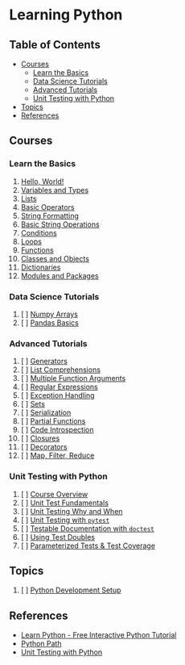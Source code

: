 # Learning Python

## Table of Contents

<!-- START doctoc generated TOC please keep comment here to allow auto update -->
<!-- DON'T EDIT THIS SECTION, INSTEAD RE-RUN doctoc TO UPDATE -->

- [Courses](#courses)
  - [Learn the Basics](#learn-the-basics)
  - [Data Science Tutorials](#data-science-tutorials)
  - [Advanced Tutorials](#advanced-tutorials)
  - [Unit Testing with Python](#unit-testing-with-python)
- [Topics](#topics)
- [References](#references)

<!-- END doctoc generated TOC please keep comment here to allow auto update -->

## Courses

### Learn the Basics

1. [Hello, World!](learn-the-basics/hello-world/README.md)
1. [Variables and Types](learn-the-basics/variables-and-types/README.md)
1. [Lists](learn-the-basics/lists/README.md)
1. [Basic Operators](learn-the-basics/basic-operators/README.md)
1. [String Formatting](learn-the-basics/string-formatting/README.md)
1. [Basic String Operations](learn-the-basics/basic-string-operations/README.md)
1. [Conditions](learn-the-basics/conditions/README.md)
1. [Loops](learn-the-basics/loops/README.md)
1. [Functions](learn-the-basics/functions/README.md)
1. [Classes and Objects](learn-the-basics/classes-and-objects/README.md)
1. [Dictionaries](learn-the-basics/dictionaries/README.md)
1. [Modules and Packages](learn-the-basics/modules-and-packages/README.md)

### Data Science Tutorials

1. [ ] [Numpy Arrays](data-science-tutorials/numpy-arrays/README.md)
1. [ ] [Pandas Basics](data-science-tutorials/pandas-basics/README.md)

### Advanced Tutorials

1. [ ] [Generators](advanced-tutorials/generators/README.md)
1. [ ] [List Comprehensions](advanced-tutorials/list-comprehensions/README.md)
1. [ ] [Multiple Function Arguments](advanced-tutorials/multiple-function-arguments/README.md)
1. [ ] [Regular Expressions](advanced-tutorials/regular-expressions/README.md)
1. [ ] [Exception Handling](advanced-tutorials/exception-handling/README.md)
1. [ ] [Sets](advanced-tutorials/sets/README.md)
1. [ ] [Serialization](advanced-tutorials/serialization/README.md)
1. [ ] [Partial Functions](advanced-tutorials/partial-functions/README.md)
1. [ ] [Code Introspection](advanced-tutorials/code-introspection/README.md)
1. [ ] [Closures](advanced-tutorials/closures/README.md)
1. [ ] [Decorators](advanced-tutorials/decorators/README.md)
1. [ ] [Map, Filter, Reduce](advanced-tutorials/map-filter-reduce/README.md)

### Unit Testing with Python

1. [ ] [Course Overview](README.md)
1. [ ] [Unit Test Fundamentals](README.md)
1. [ ] [Unit Testing Why and When](README.md)
1. [ ] [Unit Testing with `pytest`](README.md)
1. [ ] [Testable Documentation with `doctest`](README.md)
1. [ ] [Using Test Doubles](README.md)
1. [ ] [Parameterized Tests & Test Coverage](README.md)

## Topics

1. [ ] [Python Development Setup](python-development-setup/README.md)

## References

- [Learn Python - Free Interactive Python Tutorial](https://www.learnpython.org)
- [Python Path](https://app.pluralsight.com/paths/skill/python)
- [Unit Testing with Python](https://app.pluralsight.com/library/courses/using-unit-testing-python/table-of-contents)
